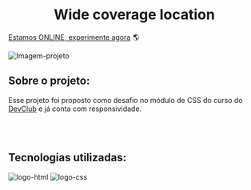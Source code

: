 <h1 align="center">Wide coverage location</h1>

[Estamos ONLINE, experimente agora](https://rafaelcampos23.github.io/Desafio-CSS-Wide-coverage/) :earth_americas:<br>

<img src="https://github.com/RafaelCampos23/Desafio-CSS-Wide-coverage/blob/master/img/Desafio%20CSS%20-%20Wide%20coverage.png?raw=true" alt="Imagem-projeto"></img>

<h2><b>Sobre o projeto:</b></h2>
    <p>Esse projeto foi proposto como desafio no módulo de CSS do curso do <a href="https://rodolfomori.com.br/devclub">DevClub</a> e já conta com responsividade.</p>
<br>
<br>

<h2><b>Tecnologias utilizadas:</b></h2>
    <img src="https://img.shields.io/badge/HTML5-E34F26?style=for-the-badge&logo=html5&logoColor=white" alt="logo-html"/>
    <img src="https://img.shields.io/badge/CSS3-1572B6?style=for-the-badge&logo=css3&logoColor=white" alt="logo-css"/>



    
    
